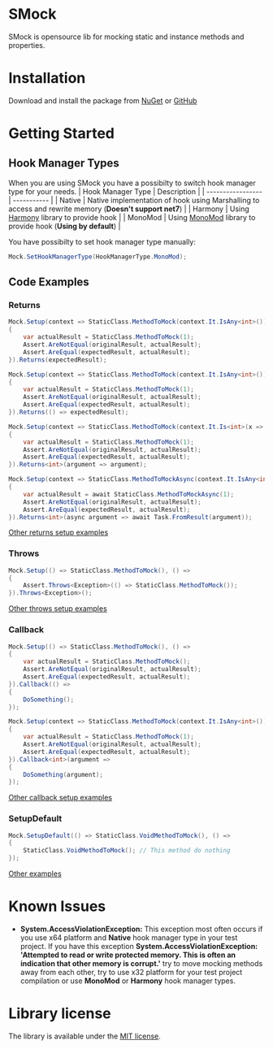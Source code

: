# SMock
SMock is opensource lib for mocking static and instance methods and properties.
# Installation
Download and install the package from [NuGet](https://www.nuget.org/packages/SMock/) or [GitHub](https://github.com/SvetlovA/static-mock/pkgs/nuget/SMock)
# Getting Started
## Hook Manager Types
When you are using SMock you have a possibilty to switch hook manager type for your needs.
| Hook Manager Type | Description |
| ----------------- | ----------- |
| Native | Native implementation of hook using Marshalling to access and rewrite memory (**Doesn't support net7**) |
| Harmony | Using [Harmony](https://github.com/pardeike/Harmony) library to provide hook |
| MonoMod | Using [MonoMod](https://github.com/MonoMod/MonoMod) library to provide hook (**Using by default**) |

You have possibilty to set hook manager type manually:
```cs
Mock.SetHookManagerType(HookManagerType.MonoMod);
```
## Code Examples
### Returns
```cs
Mock.Setup(context => StaticClass.MethodToMock(context.It.IsAny<int>()), () =>
{
    var actualResult = StaticClass.MethodToMock(1);
    Assert.AreNotEqual(originalResult, actualResult);
    Assert.AreEqual(expectedResult, actualResult);
}).Returns(expectedResult);

Mock.Setup(context => StaticClass.MethodToMock(context.It.IsAny<int>()), () =>
{
    var actualResult = StaticClass.MethodToMock(1);
    Assert.AreNotEqual(originalResult, actualResult);
    Assert.AreEqual(expectedResult, actualResult);
}).Returns(() => expectedResult);

Mock.Setup(context => StaticClass.MethodToMock(context.It.Is<int>(x => x == 1)), () =>
{
    var actualResult = StaticClass.MethodToMock(1);
    Assert.AreNotEqual(originalResult, actualResult);
    Assert.AreEqual(expectedResult, actualResult);
}).Returns<int>(argument => argument);

Mock.Setup(context => StaticClass.MethodToMockAsync(context.It.IsAny<int>()), async () =>
{
    var actualResult = await StaticClass.MethodToMockAsync(1);
    Assert.AreNotEqual(originalResult, actualResult);
    Assert.AreEqual(expectedResult, actualResult);
}).Returns<int>(async argument => await Task.FromResult(argument));
```
[Other returns setup examples](https://github.com/SvetlovA/static-mock/tree/master/src/StaticMock.Tests/Tests/ReturnsTests)
### Throws
```cs
Mock.Setup(() => StaticClass.MethodToMock(), () =>
{
    Assert.Throws<Exception>(() => StaticClass.MethodToMock());
}).Throws<Exception>();
```
[Other throws setup examples](https://github.com/SvetlovA/static-mock/tree/master/src/StaticMock.Tests/Tests/ThrowsTests)
### Callback
```cs
Mock.Setup(() => StaticClass.MethodToMock(), () =>
{
    var actualResult = StaticClass.MethodToMock();
    Assert.AreNotEqual(originalResult, actualResult);
    Assert.AreEqual(expectedResult, actualResult);
}).Callback(() =>
{
    DoSomething();
});

Mock.Setup(context => StaticClass.MethodToMock(context.It.IsAny<int>()), () =>
{
    var actualResult = StaticClass.MethodToMock(1);
    Assert.AreNotEqual(originalResult, actualResult);
    Assert.AreEqual(expectedResult, actualResult);
}).Callback<int>(argument =>
{
    DoSomething(argument);
});
```
[Other callback setup examples](https://github.com/SvetlovA/static-mock/tree/master/src/StaticMock.Tests/Tests/CallbackTests)
### SetupDefault
```cs
Mock.SetupDefault(() => StaticClass.VoidMethodToMock(), () =>
{
    StaticClass.VoidMethodToMock(); // This method do nothing
});
```
[Other examples](https://github.com/SvetlovA/static-mock/tree/master/src/StaticMock.Tests/Tests)
# Known Issues
* **System.AccessViolationException:** This exception most often occurs if you use x64 platform and **Native** hook manager type in your test project. If you have this exception **System.AccessViolationException: 'Attempted to read or write protected memory. This is often an indication that other memory is corrupt.'** try to move mocking methods away from each other, try to use x32 platform for your test project compilation or use **MonoMod** or **Harmony** hook manager types.
# Library license
The library is available under the [MIT license](https://github.com/SvetlovA/static-mock/blob/master/LICENSE).